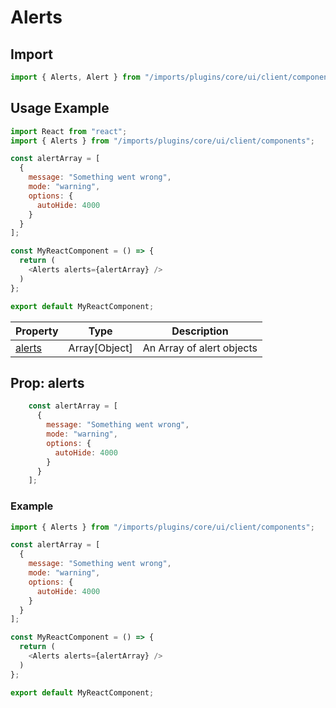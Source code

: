 # Alerts

## Import

```javascript
import { Alerts, Alert } from "/imports/plugins/core/ui/client/components";
```

## Usage Example

```javascript
import React from "react";
import { Alerts } from "/imports/plugins/core/ui/client/components";

const alertArray = [
  {
    message: "Something went wrong",
    mode: "warning",
    options: {
      autoHide: 4000
    }
  }
];

const MyReactComponent = () => {
  return (
    <Alerts alerts={alertArray} />
  )
};

export default MyReactComponent;
```
<!--lint disable-->
| Property              | Type          | Description               |
| --------------------- | ------------- | ------------------------- |
| [alerts](#propalerts) | Array[Object] | An Array of alert objects |
<!--lint enable-->
## Prop: alerts

```js
    const alertArray = [
      {
        message: "Something went wrong",
        mode: "warning",
        options: {
          autoHide: 4000
        }
      }
    ];
```

### Example

```javascript
import { Alerts } from "/imports/plugins/core/ui/client/components";

const alertArray = [
  {
    message: "Something went wrong",
    mode: "warning",
    options: {
      autoHide: 4000
    }
  }
];

const MyReactComponent = () => {
  return (
    <Alerts alerts={alertArray} />
  )
};

export default MyReactComponent;
```
